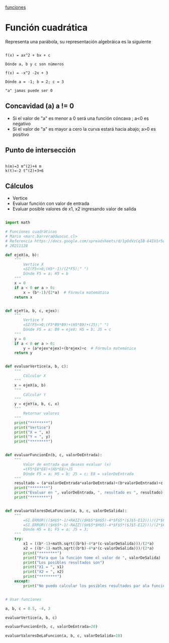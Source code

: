 [funciones](../README.md)
# Función cuadrática

Representa una parábola, su representación algebráica es la siguiente

```

f(x) = ax^2 + bx + c

Dónde a, b y c son números

f(x) = -x^2 -2x + 3

Dónde a = -1; b = 2; c = 3

"a" jamas puede ser 0

```
## Concavidad (a) a != 0
* Si el valor de "a" es menor a 0 será una función cóncava ; a<0 es negativo
* Si el valor de "a" es mayor a cero la curva estará hacia abajo; a>0 es positivo
## Punto de intersección

```

h(m)=3 m^(2)+4 m 
k(t)=-2 t^(2)+3+6

```

## Cálculos 
* Vertice
* Evaluar función con valor de entrada
* Evaluar posible valores de x1, x2 ingresando valor de salida
```python

import math

# Funciones cuadráticas
# Marco <marc.barrera@duocuc.cl>
# Referencia https://docs.google.com/spreadsheets/d/1pOdVzCqIB-64IU1r5daqA2VIrKRZB7JT/edit?usp=sharing&ouid=104977142821411523795&rtpof=true&sd=true
# 20211128

def ejeX(a, b):
    """
        Vertice X
        =SI(F5<>0;(H5*-1)/(2*F5);" ")
        Dónde F5 = a; H5 = b
    """
    x = 0
    if a < 0 or a > 0:
        x = (b*-1)/(2*a)  # Fórmula matemática
    return x


def ejeY(a, b, c, ejex):
    """
        Vertice Y
        =SI(F5<>0;(F5*B9*B9)+(H5*B9)+(J5);" ")
        Dónde F5 = a; B9 = ejeX; H5 = b; J5 = c
    """
    y = 0
    if a < 0 or a > 0:
        y = (a*ejex*ejex)+(b*ejex)+c  # Fórmula matemática
    return y


def evaluarVertice(a, b, c):
    """
        Cálcular X
    """
    x = ejeX(a, b)
    """
        Cálcular Y
    """
    y = ejeY(a, b, c, x)
    """
        Retornar valores
    """
    print("********")
    print("Vertice")
    print("X = ", x)
    print("Y = ", y)
    print("********")


def evaluarFuncionEn(b, c, valorDeEntrada):
    """
        Valor de entrada que deseas evaluar (x)
        =(F5*E8*E8)+(H5*E8)+J5
        Dónde F5 = a; H5 = b; J5 = c; E8 = valorDeEntrada
    """
    resultado = (a*valorDeEntrada*valorDeEntrada)+(b*valorDeEntrada)+c
    print("********")
    print("Evaluar en ", valorDeEntrada, ", resultado es ", resultado)
    print("********")


def evaluarValoresDeLaFuncion(a, b, c, valorDeSalida):
    """
        =SI.ERROR((($H$5*-1)+RAIZ(($H$5*$H$5)-4*$F$5*($J$5-E12)))/(2*$F$5);" ")
        =SI.ERROR((($H$5*-1)-RAIZ(($H$5*$H$5)-4*$F$5*($J$5-E12)))/(2*$F$5);" ")
        Dónde H5 = b; F5 = a; J5 = 3;
    """
    try:
        x1 = ((b*-1)+math.sqrt((b*b)-4*a*(c-valorDeSalida)))/(2*a)
        x2 = ((b*-1)-math.sqrt((b*b)-4*a*(c-valorDeSalida)))/(2*a)
        print("********")
        print("Para que la función tome el valor de ", valorDeSalida)
        print("Los posibles resultados son")
        print("X1 = ", x1)
        print("X2 = ", x2)
        print("********")
    except:
        print("No puedo calcular los posibles resultados par ala función, intenta con otros número 🤓")


# Usar funciones

a, b, c = 0.5, -4, 3

evaluarVertice(a, b, c)

evaluarFuncionEn(b, c, valorDeEntrada=20)

evaluarValoresDeLaFuncion(a, b, c, valorDeSalida=10)

```